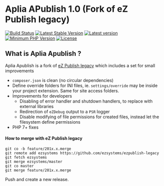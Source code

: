 Aplia APublish 1.0 (Fork of eZ Publish legacy)
=======================================================

[![Build Status](https://img.shields.io/travis/Aplia/apublish.svg?style=flat-square&branch=master)](https://travis-ci.org/Aplia/apublish)
[![Latest Stable Version](https://img.shields.io/packagist/v/aplia/apublish.svg?style=flat-square)](https://packagist.org/packages/aplia/apublish)
[![Latest version](https://img.shields.io/github/release/aplia/apublish.svg?style=flat-square)](https://github.com/aplia/apublish/releases)
[![Minimum PHP Version](https://img.shields.io/badge/php-%3E%3D%205.3-8892BF.svg?style=flat-square)](https://php.net/)
[![License](https://img.shields.io/github/license/aplia/apublish.svg?style=flat-square)](LICENSE)

What is Aplia Apublish ?
-------------------

Aplia Apublish is a fork of [eZ Publish legacy](https://github.com/ezsystems/ezpublish-legacy)
which includes a set for small improvements

* ```composer.json``` is clean (no circular dependencies)
* Define override folders for INI files, ie. ```settings/override``` may be inside your project extension. Same for site access folders.
* Improvements for developers
  * Disabling of error handler and shutdown handlers, to replace with external libraries
  * Redirection of `eZDebug` output to a `PSR` logger
  * Disable modifying of file permissions for created files, instead let the filesystem define permissions
* PHP 7+ fixes

#### How to merge with eZ Publish legacy

```
git co -b feature/201x.x.merge
git remote add ezsystems https://github.com/ezsystems/ezpublish-legacy
git fetch ezsystems
git merge ezsystems/master
git co master
git merge feature/201x.x.merge
```

Push and create a new release.
